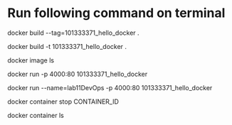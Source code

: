 

# Run following command on terminal

docker build --tag=101333371_hello_docker .

docker build -t 101333371_hello_docker .

docker image ls

docker run -p 4000:80 101333371_hello_docker

docker run --name=lab11DevOps -p 4000:80 101333371_hello_docker

docker container stop CONTAINER_ID

docker container ls